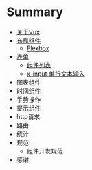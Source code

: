 # Summary

* [关于Vux](README.md)
* [布局组件](chapter1.md)
   * [Flexbox](flexbox.md)
* [表单](form.md)
   * [组件列表](form-components.md)
   * [x-input 单行文本输入](input.md)
* 图表组件
* [时间组件](time-components.md)
* 手势操作
* [提示组件](tips-components.md)
* http请求
* 路由
* 统计
* 规范
   * 组件开发规范
* 感谢

